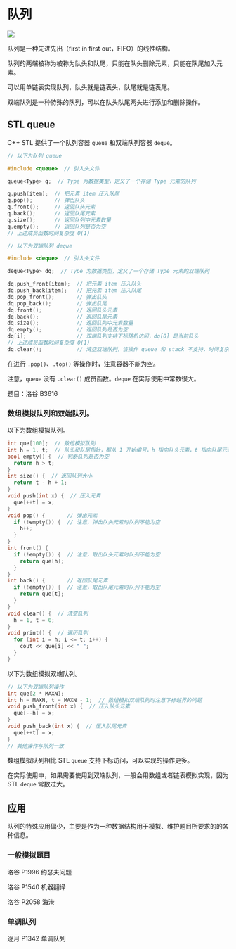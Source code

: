 # 队列

![](https://oi-wiki.org/ds/images/queue.svg)

队列是一种先进先出（first in first out，FIFO）的线性结构。

队列的两端被称为被称为队头和队尾，只能在队头删除元素，只能在队尾加入元素。

可以用单链表实现队列，队头就是链表头，队尾就是链表尾。

双端队列是一种特殊的队列，可以在队头队尾两头进行添加和删除操作。

## STL queue

C++ STL 提供了一个队列容器 `queue` 和双端队列容器 `deque`。

```cpp
// 以下为队列 queue

#include <queue>  // 引入头文件

queue<Type> q;  // Type 为数据类型，定义了一个存储 Type 元素的队列

q.push(item);  // 把元素 item 压入队尾
q.pop();       // 弹出队头
q.front();     // 返回队头元素
q.back();      // 返回队尾元素
q.size();      // 返回队列中元素数量
q.empty();     // 返回队列是否为空
// 上述成员函数时间复杂度 O(1)

// 以下为双端队列 deque

#include <deque>  // 引入头文件

deque<Type> dq;  // Type 为数据类型，定义了一个存储 Type 元素的双端队列

dq.push_front(item);  // 把元素 item 压入队头
dq.push_back(item);   // 把元素 item 压入队尾
dq.pop_front();       // 弹出队头
dq.pop_back();        // 弹出队尾
dq.front();           // 返回队头元素
dq.back();            // 返回队尾元素
dq.size();            // 返回队列中元素数量
dq.empty();           // 返回队列是否为空
dq[i];                // 双端队列支持下标随机访问，dq[0] 是当前队头
// 上述成员函数时间复杂度 O(1)
dq.clear();           // 清空双端队列，该操作 queue 和 stack 不支持，时间复杂度 O(n)
```

在进行 `.pop()`、`.top()` 等操作时，注意容器不能为空。

注意，`queue` 没有 `.clear()` 成员函数。`deque` 在实际使用中常数很大。

题目：洛谷 B3616

### 数组模拟队列和双端队列。

以下为数组模拟队列。

```cpp
int que[100];  // 数组模拟队列
int h = 1, t;  // 队头和队尾指针，都从 1 开始编号，h 指向队头元素，t 指向队尾元素，队列中的元素为 que[h], que[h + 1], ..., que[t]
bool empty() {  // 判断队列是否为空
  return h > t;
}
int size() {  // 返回队列大小
  return t - h + 1;
}
void push(int x) {  // 压入元素
  que[++t] = x;
}
void pop() {       // 弹出元素
  if (!empty()) {  // 注意，弹出队头元素时队列不能为空
    h++;
  }
}
int front() {      
  if (!empty()) {  // 注意，取出队头元素时队列不能为空
    return que[h];
  }
}
int back() {       // 返回队尾元素
  if (!empty()) {  // 注意，取出队尾元素时队列不能为空
    return que[t];
  }
}
void clear() {  // 清空队列
  h = 1, t = 0;
}
void print() {  // 遍历队列
  for (int i = h; i <= t; i++) {
    cout << que[i] << " ";
  }
}
```

以下为数组模拟双端队列。

```cpp
// 以下为双端队列操作
int que[2 * MAXN];
int h = MAXN, t = MAXN - 1;  // 数组模拟双端队列时注意下标越界的问题
void push_front(int x) {  // 压入队头元素
  que[--h] = x;
}
void push_back(int x) {  // 压入队尾元素
  que[++t] = x;
}
// 其他操作与队列一致
```

数组模拟队列相比 STL `queue` 支持下标访问，可以实现的操作更多。

在实际使用中，如果需要使用到双端队列，一般会用数组或者链表模拟实现，因为 STL `deque` 常数过大。

## 应用

队列的特殊应用偏少，主要是作为一种数据结构用于模拟、维护题目所要求的的各种信息。

### 一般模拟题目

洛谷 P1996 约瑟夫问题

洛谷 P1540 机器翻译

洛谷 P2058 海港

### 单调队列

逐月 P1342 单调队列